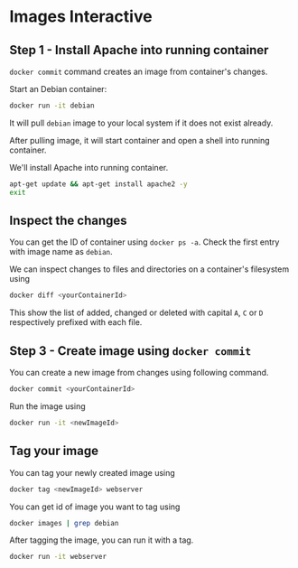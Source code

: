 # Images Interactive

## Step 1 - Install Apache into running container

`docker commit` command creates an image from container's changes.

Start an Debian container:

```bash
docker run -it debian
```

It will pull `debian` image to your local system if it does not exist already.

After pulling image, it will start container and open a shell into running container.

We'll install Apache into running container.
```bash
apt-get update && apt-get install apache2 -y
exit
```

## Inspect the changes

You can get the ID of container using `docker ps -a`. Check the first 
entry with image name as `debian`.

We can inspect changes to files and directories on a container's filesystem 
using 
```bash
docker diff <yourContainerId>
```

This show the list of added, changed or deleted with capital `A`, `C` or `D` 
respectively prefixed with each file. 

## Step 3 - Create image using `docker commit`

You can create a new image from changes using following command.
```bash
docker commit <yourContainerId>
```

Run the image using 
```bash
docker run -it <newImageId>
```

## Tag your image

You can tag your newly created image using 
```bash
docker tag <newImageId> webserver
```

You can get id of image you want to tag using 
```bash
docker images | grep debian
```

After tagging the image, you can run it with a tag.
```bash
docker run -it webserver
```